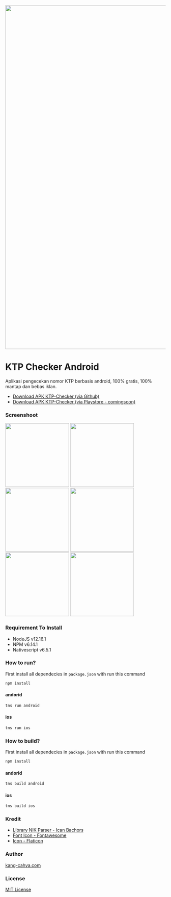 <img src="https://github.com/dyazincahya/ktp-checker-android/blob/main/screenshot/7.png" width="1080">

# KTP Checker Android
Aplikasi pengecekan nomor KTP berbasis android, 100% gratis, 100% mantap dan bebas iklan.

- [Download APK KTP-Checker (via Github)](https://github.com/dyazincahya/ktp-checker-android/tree/main/apk)
- [Download APK KTP-Checker (via Playstore - comingsoon)](https://play.google.com/store/apps/developer?id=kang-cahya.com)

### Screenshoot
<img src="https://github.com/dyazincahya/ktp-checker-android/blob/main/screenshot/1.png" width="200"> <img src="https://github.com/dyazincahya/ktp-checker-android/blob/main/screenshot/2.png" width="200"> <img src="https://github.com/dyazincahya/ktp-checker-android/blob/main/screenshot/3.png" width="200"> <img src="https://github.com/dyazincahya/ktp-checker-android/blob/main/screenshot/4.png" width="200"> <img src="https://github.com/dyazincahya/ktp-checker-android/blob/main/screenshot/5.png" width="200"> <img src="https://github.com/dyazincahya/ktp-checker-android/blob/main/screenshot/6.png" width="200">

### Requirement To Install
- NodeJS v12.16.1
- NPM v6.14.1
- Nativescript v6.5.1

### How to run?
First install all dependecies in ```package.json``` with run this command
``` bash
npm install
```
#### andorid
``` bash
tns run android
```
#### ios
``` bash
tns run ios
```

### How to build?
First install all dependecies in ```package.json``` with run this command
``` bash
npm install
```
#### andorid
``` bash
tns build android
```
#### ios
``` bash
tns build ios
```

### Kredit
- [Library NIK Parser - Ican Bachors](https://github.com/bachors/nik_parse.js)
- [Font Icon - Fontawesome](https://fontawesome.com/)
- [Icon - Flaticon](https://www.flaticon.com/)

### Author
[kang-cahya.com](https://www.kang-cahya.com/)

### License
[MIT License](https://github.com/dyazincahya/ktp-checker-android/blob/main/LICENSE)
